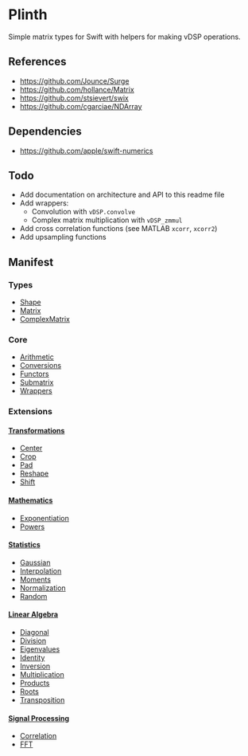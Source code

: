 # Plinth

Simple matrix types for Swift with helpers for making vDSP operations.

## References

- https://github.com/Jounce/Surge
- https://github.com/hollance/Matrix
- https://github.com/stsievert/swix
- https://github.com/cgarciae/NDArray

## Dependencies

- https://github.com/apple/swift-numerics

## Todo

- Add documentation on architecture and API to this readme file
- Add wrappers:
    - Convolution with `vDSP.convolve`
    - Complex matrix multiplication with `vDSP_zmmul`
- Add cross correlation functions (see MATLAB `xcorr`, `xcorr2`)
- Add upsampling functions

## Manifest

### Types

- [Shape](Sources/Plinth/Shape.swift)
- [Matrix](Sources/Plinth/Matrix.swift)
- [ComplexMatrix](Sources/Plinth/ComplexMatrix.swift)

### Core

- [Arithmetic](Sources/Plinth/Core/Arithmetic.swift)
- [Conversions](Sources/Plinth/Core/Conversions.swift)
- [Functors](Sources/Plinth/Core/Functors.swift)
- [Submatrix](Sources/Plinth/Core/Submatrix.swift)
- [Wrappers](Sources/Plinth/Core/Wrappers.swift)

### Extensions

#### [Transformations](Sources/Plinth/Extensions/Transformations)

- [Center](Sources/Plinth/Extensions/Transformations/Center.swift)
- [Crop](Sources/Plinth/Extensions/Transformations/Crop.swift)
- [Pad](Sources/Plinth/Extensions/Transformations/Pad.swift)
- [Reshape](Sources/Plinth/Extensions/Transformations/Reshape.swift)
- [Shift](Sources/Plinth/Extensions/Transformations/Shift.swift)

#### [Mathematics](Sources/Plinth/Extensions/Mathematics/Exponentiation)

- [Exponentiation](Sources/Plinth/Extensions/Mathematics/Exponentiation.swift)
- [Powers](Sources/Plinth/Extensions/Mathematics/Powers.swift)

#### [Statistics](Sources/Plinth/Extensions/Statistics)

- [Gaussian](Sources/Plinth/Extensions/Statistics/Gaussian.swift)
- [Interpolation](Sources/Plinth/Extensions/Statistics/Interpolation.swift)
- [Moments](Sources/Plinth/Extensions/Statistics/Moments.swift)
- [Normalization](Sources/Plinth/Extensions/Statistics/Normalization.swift)
- [Random](Sources/Plinth/Extensions/Statistics/Random.swift)

#### [Linear Algebra](Sources/Plinth/Extensions/Linear%20Algebra)

- [Diagonal](Sources/Plinth/Extensions/Linear%20Algebra/Diagonal.swift)
- [Division](Sources/Plinth/Extensions/Linear%20Algebra/Division.swift)
- [Eigenvalues](Sources/Plinth/Extensions/Linear%20Algebra/Eigenvalues.swift)
- [Identity](Sources/Plinth/Extensions/Linear%20Algebra/Identity.swift)
- [Inversion](Sources/Plinth/Extensions/Linear%20Algebra/Inversion.swift)
- [Multiplication](Sources/Plinth/Extensions/Linear%20Algebra/Multiplication.swift)
- [Products](Sources/Plinth/Extensions/Linear%20Algebra/Products.swift)
- [Roots](Sources/Plinth/Extensions/Linear%20Algebra/Roots.swift)
- [Transposition](Sources/Plinth/Extensions/Linear%20Algebra/Transposition.swift)

#### [Signal Processing](Sources/Plinth/Extensions/Signal%20Processing)

- [Correlation](Sources/Plinth/Extensions/Signal%20Processing/Correlation.swift)
- [FFT](Sources/Plinth/Extensions/Signal%20Processing/FFT.swift)
